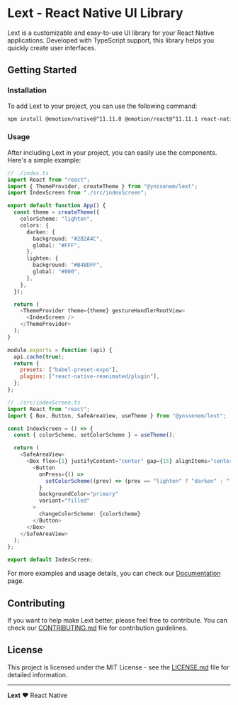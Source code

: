 # Lext - React Native UI Library

Lext is a customizable and easy-to-use UI library for your React Native applications. Developed with TypeScript support, this library helps you quickly create user interfaces.

## Getting Started

### Installation

To add Lext to your project, you can use the following command:

```bash
npm install @emotion/native@^11.11.0 @emotion/react@^11.11.1 react-native-gesture-handler@~2.14.0 react-native-reanimated@~3.6.2 @ynssenem/lext@latest
```

### Usage

After including Lext in your project, you can easily use the components. Here's a simple example:

```ts
// ./index.ts
import React from "react";
import { ThemeProvider, createTheme } from "@ynssenem/lext";
import IndexScreen from "./src/indexScreen";

export default function App() {
  const theme = createTheme({
    colorScheme: "lighten",
    colors: {
      darken: {
        background: "#2B2A4C",
        global: "#FFF",
      },
      lighten: {
        background: "#B4BDFF",
        global: "#000",
      },
    },
  });

  return (
    <ThemeProvider theme={theme} gestureHandlerRootView>
      <IndexScreen />
    </ThemeProvider>
  );
}
```

```js
module.exports = function (api) {
  api.cache(true);
  return {
    presets: ["babel-preset-expo"],
    plugins: ["react-native-reanimated/plugin"],
  };
};
```

```ts
// ./src/indexScreen.ts
import React from "react";
import { Box, Button, SafeAreaView, useTheme } from "@ynssenem/lext";

const IndexScreen = () => {
  const { colorScheme, setColorScheme } = useTheme();

  return (
    <SafeAreaView>
      <Box flex={1} justifyContent="center" gap={15} alignItems="center">
        <Button
          onPress={() =>
            setColorScheme((prev) => (prev == "lighten" ? "darken" : "lighten"))
          }
          backgroundColor="primary"
          variant="filled"
        >
          changeColorScheme: {colorScheme}
        </Button>
      </Box>
    </SafeAreaView>
  );
};

export default IndexScreen;
```

For more examples and usage details, you can check our [Documentation](docs/) page.

## Contributing

If you want to help make Lext better, please feel free to contribute. You can check our [CONTRIBUTING.md](CONTRIBUTING.md) file for contribution guidelines.

## License

This project is licensed under the MIT License - see the [LICENSE.md](LICENSE.md) file for detailed information.

---

**Lext** ❤️ React Native
